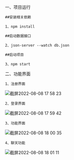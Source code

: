一、项目运行

    ##安装相关依赖

    1、npm install

    ##启动数据接口

    2、json-server --watch db.json

    ##启动项目

    3、npm start

二、功能界面  

    1、注册界面
    
    
   ![截屏2022-08-08 17 58 23](https://user-images.githubusercontent.com/109788478/183392420-49c89de3-09bf-459f-83a6-aff66b35102a.png)
     
    2、登录界面
    
    
   ![截屏2022-08-08 17 59 42](https://user-images.githubusercontent.com/109788478/183392957-d41c502a-bb8f-4d29-96bb-a5209be9cd2d.png)
     
    3、功能界面
    
    
   ![截屏2022-08-08 18 00 35](https://user-images.githubusercontent.com/109788478/183393004-fadabf95-1791-4e9f-afe9-b17d58d4512a.png)
     
    4、聊天功能
    
    
   ![截屏2022-08-08 18 01 11](https://user-images.githubusercontent.com/109788478/183393069-874deffd-e92d-4de3-8b98-b96f390d9d09.png)
     
